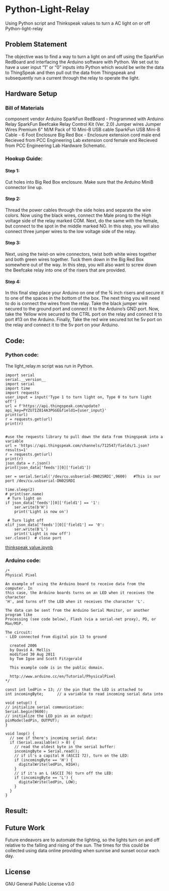 # Python-Light-Relay
Using Python script and Thinkspeak values to turn a AC light on or off
Python-light-relay
## Problem Statement

The objective was to find a way to turn a light on and off using the SparkFun RedBoard and interfacing the Arduino software with Python. We set out to have a user input “1” or “0” inputs into Python which would be write the data to ThingSpeak and then pull out the data from Thingspeak and subsequently run a current through the relay to operate the light. 
 
## Hardware Setup
### Bill of Materials
component
vendor
Arduino
SparkFun RedBoard - Programmed with Arduino
Relay
SparkFun Beefcake Relay Control Kit (Ver. 2.0)
Jumper wires
Jumper Wires Premium 6" M/M Pack of 10
Mini-B USB cable
SparkFun USB Mini-B Cable - 6 Foot
Enclosure
Big Red Box - Enclosure
extension cord male end
Recieved from PCC Engineering Lab
extension cord female end
Recieved from PCC Engineering Lab
Hardware Schematic.

### Hookup Guide:
#### Step 1:
Cut holes into Big Red Box enclosure. Make sure that the Arduino MiniB connector line up.












#### Step 2: 
Thread the power cables through the side holes and separate the wire colors.  Now using the black wires, connect the Male prong to the High voltage side of the relay marked COM. Next, do the same with the female, but connect to the spot in the middle marked NO. In this step, you will also connect three jumper wires to the low voltage side of the relay.








#### Step 3:
Next, using the twist-on wire connectors, twist both white wires together and both green wires together. Tuck them down in the Big Red Box somewhere out of the way. In this step, you will also want to screw down the Beefcake relay into one of the risers that are provided. 






















#### Step 4:
In this final step place your Arduino on one of the ¾ inch risers and secure it to one of the spaces in the bottom of the box. The next thing you will need to do is connect the wires from the relay. Take the black jumper wire secured to the ground port and connect it to the Arduino’s GND port. Now, take the Yellow wire secured to the CTRL port on the relay and connect it to port #13 on the Arduino. Finally, Take the red wire secured tot he 5v port on the relay and connect it to the 5v port on your Arduino. 





















## Code:
### Python code:
The light_relay.m script was run in Python.


	import serial
	serial.__version__
	import serial
	import time
	import requests 
	user_input = input('Type 1 to turn light on, Type 0 to turn light off')
	url = f'https://api.thingspeak.com/update?api_key=PYZU7IZ814A3PGGE&field1={user_input}'
	print(url)
	r = requests.get(url)
	print(r)
	

	#use the requests library to pull down the data from thingspeak into a variable
	url = 'https://api.thingspeak.com/channels/712547/fields/1.json?results=1'
	r = requests.get(url)
	print(r)
	json_data = r.json()
	print(json_data['feeds'][0]['field1'])
	
	ser = serial.Serial('/dev/cu.usbserial-DN02SRDI',9600)   #This is our port /dev/cu.usbserial-DN02SRDI

	time.sleep(2)
	# print(ser.name)
	 # Turn light on     
	if json_data['feeds'][0]['field1'] == '1':
	    ser.write(b'H') 
	    print('Light is now on')

	 # Turn light off        
	elif json_data['feeds'][0]['field1'] == '0':
	    ser.write(B'L')
	    print('Light is now off')
	ser.close()  # close port






[thinkspeak value.ipynb](https://github.com/ProfessorKazarinoff/MATLAB-pump-relay)












### Arduino code:

	/*
  	Physical Pixel

  	An example of using the Arduino board to receive data from the computer. In
  	this case, the Arduino boards turns on an LED when it receives the character
  	'H', and turns off the LED when it receives the character 'L'.

  	The data can be sent from the Arduino Serial Monitor, or another program like
  	Processing (see code below), Flash (via a serial-net proxy), PD, or Max/MSP.

  	The circuit:
  	- LED connected from digital pin 13 to ground
	
	  created 2006
	  by David A. Mellis
	  modified 30 Aug 2011
	  by Tom Igoe and Scott Fitzgerald

	  This example code is in the public domain.

	  http://www.arduino.cc/en/Tutorial/PhysicalPixel
	*/

	const int ledPin = 13; // the pin that the LED is attached to
	int incomingByte;      // a variable to read incoming serial data into

	void setup() {
  	// initialize serial communication:
  	Serial.begin(9600);
  	// initialize the LED pin as an output:
  	pinMode(ledPin, OUTPUT);
	}

	void loop() {
	  // see if there's incoming serial data:
	  if (Serial.available() > 0) {
	    // read the oldest byte in the serial buffer:
	    incomingByte = Serial.read();
	    // if it's a capital H (ASCII 72), turn on the LED:
	    if (incomingByte == 'H') {
	      digitalWrite(ledPin, HIGH);
	    }
	    // if it's an L (ASCII 76) turn off the LED:
	    if (incomingByte == 'L') {
	      digitalWrite(ledPin, LOW);
	    }
	  }
	}













## Result: 

 
 
## Future Work
Future endeavors are to automate the lighting, so the lights turn on and off relative to the falling and rising of the sun. The times for this could be collected using data online providing when sunrise and sunset occur each day.
 
 
 
## License
GNU General Public License v3.0





